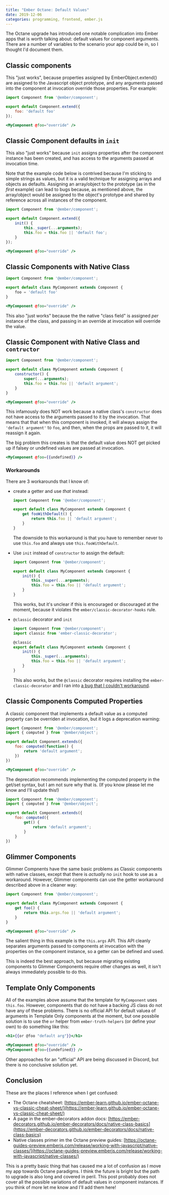 ```yaml
---
title: "Ember Octane: Default Values"
date: 2019-12-06
categories: programming, frontend, ember.js
---
```


The Octane upgrade has introduced one notable complication into Ember apps that
is worth talking about: default values for component arguments. There are a number
of variables to the scenario your app could be in, so I thought I'd document them.

## Classic components

This "just works", because properties assigned by EmberObject.extend()
are assigned to the Javascript object prototype, and any arguments passed
into the component at invocation override those properties. For example:

```js
import Component from '@ember/component';

export default Component.extend({
    foo: 'default foo'
});
```

```hbs
<MyComponent @foo="override" />
```

## Classic Component defaults in `init`

This also "just works" because `init` assigns properties after the component
instance has been created, and has access to the arguments passed at invocation time.

Note that the example code below is contrived because I'm sticking to simple strings as values, but
it is a valid technique for assigning arrays and objects as defaults. Assigning
an array/object to the prototype (as in the *first* example) can lead to bugs because, as mentioned
above, the array/object would be assigned to the object's prototype and shared by reference
across all instances of the component.

```js
import Component from '@ember/component';

export default Component.extend({
    init() {
        this._super(...arguments);
        this.foo = this.foo || 'default foo';
    }
});
```

```hbs
<MyComponent @foo="override" />
```

## Classic Components with Native Class

```js
import Component from '@ember/component';

export default class MyComponent extends Component {
    foo = 'default foo'
}
```

```hbs
<MyComponent @foo="override" />
```

This also "just works" because the the native "class field" is assigned *per* instance of
the class, and passing in an override at invocation will override the value.

## Classic Component with Native Class and `contructor`

```js
import Component from '@ember/component';

export default class MyComponent extends Component {
    constructor() {
        super(...arguments);
        this.foo = this.foo || 'default argument';
    }
}
```

```hbs
<MyComponent @foo="override" />
```

This infamously does NOT work because a native class's `constructor` does not have access
to the arguments passed to it by the invocation. That means that that when this component
is invoked, it will always assign the `'default argument'` to `foo`, and then, when the props
are passed to it, it will reassign it again.

The big problem this creates is that the default value does NOT get picked up if falsey or undefined
values are passed at invocation.

```hbs
<MyComponent @foo={{undefined}} />
```

### Workarounds

There are 3 workarounds that I know of:

- create a getter and use *that* instead:

    ```js
    import Component from '@ember/component';

    export default class MyComponent extends Component {
        get fooWithDefault() {
            return this.foo || 'default argument';
        }
    }
    ```

    The downside to this workaround is that you have to remember never to use `this.foo` and always
    use `this.fooWithDefault`.

- Use `init` instead of `constructor` to assign the default:

    ```js
    import Component from '@ember/component';

    export default class MyComponent extends Component {
        init() {
            this._super(...arguments);
            this.foo = this.foo || 'default argument';
        }
    }
    ```

    This works, but it's unclear if this is encouraged or discouraged at the moment, because it violates
    the `ember/classic-decorator-hooks` rule.

- `@classic` decorator and `init`

    ```js
    import Component from '@ember/component';
    import classic from 'ember-classic-decorator';

    @classic
    export default class MyComponent extends Component {
        init() {
            this._super(...arguments);
            this.foo = this.foo || 'default argument';
        }
    }
    ```

    This also works, but the `@classic` decorator requires installing the `ember-classic-decorator`
    and I ran into [a bug that I couldn't workaround](https://github.com/emberjs/ember-classic-decorator/issues/31).

## Classic Components Computed Properties

A classic component that implements a default value as a computed property can be overriden
at invocation, but it logs a deprecation warning:

```js
import Component from '@ember/component';
import { computed } from '@ember/object';

export default Component.extends({
    foo: computed(function() {
        return 'default argument';
    })
})
```

```hbs
<MyComponent @foo="override" />
```

The deprecation recommends implementing the computed property in the get/set syntax, but I am
not sure why that is. (If you know please let me know and I'll update this!)

```js
import Component from '@ember/component';
import { computed } from '@ember/object';

export default Component.extends({
    foo: computed({
        get() {
            return 'default argument';
        }
    }
})
```

## Glimmer Components

Glimmer Compnents have the same basic problems as Classic components with native classes,
except that there is *actually* no `init` hook to use as a workaround. However, Glimmer components
can use the getter workaround described above in a cleaner way:

```js
import Component from '@ember/component';

export default class MyComponent extends Component {
    get foo() {
        return this.args.foo || 'default argument';
    }
}
```

```hbs
<MyComponent @foo="override" />
```

The salient thing in this example is the `this.args` API. This API cleanly separates arguments
passed to components at invocation with the properties on the component instance, so a getter
can be defined and used.

This is indeed the best approach, but because migrating existing components to Glimmer Components
require other changes as well, it isn't always immediately possible to do this.

## Template Only Components

All of the examples above assume that the template for `MyComponent` uses `this.foo`. However,
components that do not have a backing JS class do not have any of these problems. There is no
official API for default valuea of arguments in Template Only components at the moment, but
one possbile solution is to use the `or` helper from `ember-truth-helpers` (or define your own)
to do something like this:

```hbs
<h1>{{or @foo "default arg"}}</h1>
```

```hbs
<MyComponent @foo="override" />
<MyComponent @foo={{undefined}} />
```

Other approaches for an "official" API are being discussed in Discord, but there is no conclusive
solution yet.

## Conclusion

These are the places I reference when I get confused:

- The Octane cheatsheet: [https://ember-learn.github.io/ember-octane-vs-classic-cheat-sheet/](https://ember-learn.github.io/ember-octane-vs-classic-cheat-sheet/)
- A page in the ember-decorators addon docs: [https://ember-decorators.github.io/ember-decorators/docs/native-class-basics](https://ember-decorators.github.io/ember-decorators/docs/native-class-basics)
- Native classes primer im the Octane preview guides: [https://octane-guides-preview.emberjs.com/release/working-with-javascript/native-classes/](https://octane-guides-preview.emberjs.com/release/working-with-javascript/native-classes/)

This is a pretty basic thing that has caused me a lot of confusion as I move my app towards Octane
paradigms. I think the future is bright but the path to upgrade is also long and covered in peril.
This post probably does not cover all the possible variations of default values in component instances.
If you think of more let me know and I'll add them here!
